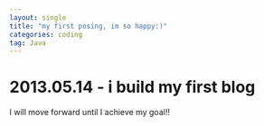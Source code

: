 ```yaml
---
layout: single
title: "my first posing, im so happy:)"
categories: coding
tag: Java
---
```


# 2013.05.14 - i build my first blog

I will move forward until I achieve my goal!!
